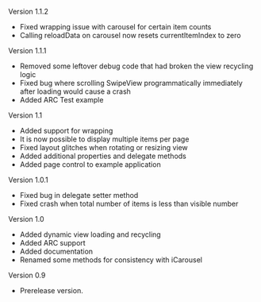 Version 1.1.2

- Fixed wrapping issue with carousel for certain item counts
- Calling reloadData on carousel now resets currentItemIndex to zero

Version 1.1.1

- Removed some leftover debug code that had broken the view recycling logic
- Fixed bug where scrolling SwipeView programmatically immediately after loading
would cause a crash
- Added ARC Test example

Version 1.1

- Added support for wrapping
- It is now possible to display multiple items per page
- Fixed layout glitches when rotating or resizing view
- Added additional properties and delegate methods
- Added page control to example application

Version 1.0.1

- Fixed bug in delegate setter method
- Fixed crash when total number of items is less than visible number

Version 1.0

- Added dynamic view loading and recycling
- Added ARC support
- Added documentation
- Renamed some methods for consistency with iCarousel

Version 0.9

- Prerelease version.